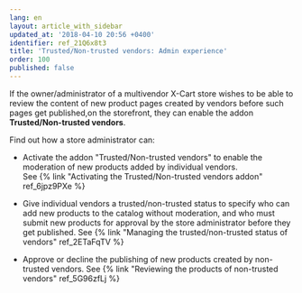 ```yaml
---
lang: en
layout: article_with_sidebar
updated_at: '2018-04-10 20:56 +0400'
identifier: ref_21Q6x8t3
title: 'Trusted/Non-trusted vendors: Admin experience'
order: 100
published: false
---
```

If the owner/administrator of a multivendor X-Cart store wishes to be able to review the content of new product pages created by vendors before such pages get published,on the storefront, they can enable the addon **Trusted/Non-trusted vendors**.


Find out how a store administrator can:

   * Activate the addon "Trusted/Non-trusted vendors" to enable the moderation of new products added by individual vendors.   
     See {% link "Activating the Trusted/Non-trusted vendors addon" ref_6jpz9PXe %}
   
   * Give individual vendors a trusted/non-trusted status to specify who can add new products to the catalog without moderation, and who must submit new products for approval by the store administrator before they get published.
     See {% link "Managing the trusted/non-trusted status of vendors" ref_2ETaFqTV %}
   
   * Approve or decline the publishing of new products created by non-trusted vendors.
     See {% link "Reviewing the products of non-trusted vendors" ref_5G96zfLj %}
